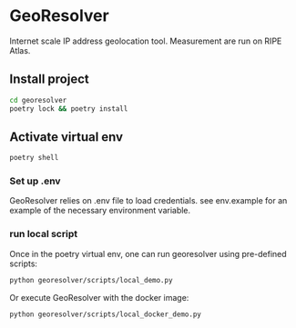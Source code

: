 # GeoResolver

Internet scale IP address geolocation tool. Measurement are run on RIPE Atlas.

## Install project

```bash
cd georesolver
poetry lock && poetry install
```

## Activate virtual env

```bash
poetry shell
```

### Set up .env

GeoResolver relies on .env file to load credentials. 
see env.example for an example of the necessary environment variable. 


### run local script

Once in the poetry virtual env, one can run georesolver using pre-defined scripts:

```bash
python georesolver/scripts/local_demo.py
```

Or execute GeoResolver with the docker image:

```bash
python georesolver/scripts/local_docker_demo.py
```
